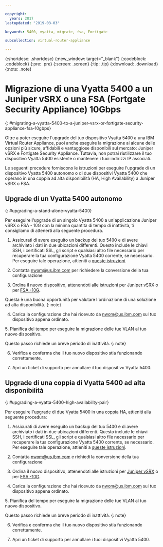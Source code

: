 ```yaml
---

copyright:
  years: 2017
lastupdated: "2019-03-03"

keywords: 5400, vyatta, migrate, fsa, Fortigate

subcollection: virtual-router-appliance

---
```


{:shortdesc: .shortdesc}
{:new_window: target="_blank"}
{:codeblock: .codeblock}
{:pre: .pre}
{:screen: .screen}
{:tip: .tip}
{:download: .download}
{:note: .note}

# Migrazione di una Vyatta 5400 a un Juniper vSRX o una FSA (Fortgate Security Appliance) 10Gbps
{: #migrating-a-vyatta-5400-to-a-juniper-vsrx-or-fortigate-security-appliance-fsa-10gbps}

Oltre a poter eseguire l'upgrade del tuo dispositivo Vyatta 5400 a una IBM Virtual Router Appliance, puoi anche eseguire la migrazione al alcune delle opzioni più sicure, affidabili e vantaggiose disponibili sul mercato: Juniper vSRX e Fortigate Security Appliance.
Tuttavia, non potrai riutilizzare il tuo dispositivo Vyatta 5400 esistente o mantenere i tuoi indirizzi IP associati.

Le seguenti procedure forniscono le istruzioni per eseguire l'upgrade di un dispositivo Vyatta 5400 autonomo o di due dispositivi Vyatta 5400 che operano in una coppia ad alta disponibilità (HA, High Availability) a Juniper vSRX o FSA.

## Upgrade di un Vyatta 5400 autonomo
{: #upgrading-a-stand-alone-vyatta-5400}

Per eseguire l'upgrade di un singolo Vyatta 5400 a un'applicazione Juniper vSRX o FSA - 10G con la minima quantità di tempo di inattività, ti consigliamo di attenerti alla seguente procedura.

1. Assicurati di avere eseguito un backup del tuo 5400 e di avere archiviato i dati in due ubicazioni differenti. Questo include le chiavi SSH, i certificati SSL, gli script e qualsiasi altro file necessario per recuperare la tua configurazione Vyatta 5400 corrente, se necessario. Per eseguire tale operazione, attieniti a [queste istruzioni](/docs/infrastructure/virtual-router-appliance?topic=virtual-router-appliance-backing-up-a-configuration).

2. Contatta nwom@us.ibm.com per richiedere la conversione della tua configurazione

3. Ordina il nuovo dispositivo, attenendoti alle istruzioni per [Juniper vSRX](/docs/infrastructure/vsrx?topic=vsrx-getting-started-with-ibm-cloud-juniper-vsrx-gateway#steps-for-ordering) o per [FSA -10G](/docs/infrastructure/fortigate-10g?topic=fortigate-10g-getting-started-with-fortigate-security-appliance-10gbps#ordering-the-fsa-10gbps). 

  Questa è una buona opportunità per valutare l'ordinazione di una soluzione ad alta disponibilità.
  {: note}

4. Carica la configurazione che hai ricevuto da nwom@us.ibm.com sul tuo dispositivo appena ordinato.

5. Pianifica del tempo per eseguire la migrazione delle tue VLAN al tuo nuovo dispositivo.

  Questo passo richiede un breve periodo di inattività.
  {: note}

6. Verifica e conferma che il tuo nuovo dispositivo stia funzionando correttamente.

7. Apri un ticket di supporto per annullare il tuo dispositivo Vyatta 5400.

## Upgrade di una coppia di Vyatta 5400 ad alta disponibilità
{: #upgrading-a-vyatta-5400-high-availability-pair}

Per eseguire l'upgrade di due Vyatta 5400 in una coppia HA, attieniti alla seguente procedura:

1. Assicurati di avere eseguito un backup del tuo 5400 e di avere archiviato i dati in due ubicazioni differenti. Questo include le chiavi SSH, i certificati SSL, gli script e qualsiasi altro file necessario per recuperare la tua configurazione Vyatta 5400 corrente, se necessario. Per eseguire tale operazione, attieniti a [queste istruzioni](/docs/infrastructure/virtual-router-appliance?topic=virtual-router-appliance-backing-up-a-configuration).

2. Contatta nwom@us.ibm.com e richiedi la conversione della tua configurazione

3. Ordina il nuovo dispositivo, attenendoti alle istruzioni per [Juniper vSRX](/docs/infrastructure/vsrx?topic=vsrx-getting-started-with-ibm-cloud-juniper-vsrx-gateway#steps-for-ordering) o per [FSA -10G](/docs/infrastructure/fortigate-10g?topic=fortigate-10g-getting-started-with-fortigate-security-appliance-10gbps#ordering-the-fsa-10gbps). 

4. Carica la configurazione che hai ricevuto da nwom@us.ibm.com sul tuo dispositivo appena ordinato.

5. Pianifica del tempo per eseguire la migrazione delle tue VLAN al tuo nuovo dispositivo.

  Questo passo richiede un breve periodo di inattività.
  {: note}

6. Verifica e conferma che il tuo nuovo dispositivo stia funzionando correttamente.

7. Apri un ticket di supporto per annullare i tuoi dispositivi Vyatta 5400.

